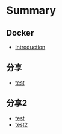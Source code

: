 # Summary

## Docker

* [Introduction](README.md)

## 分享

* [test](share/a.md)

## 分享2

* [test](share/a.md)
* [test2](share/a.md)


